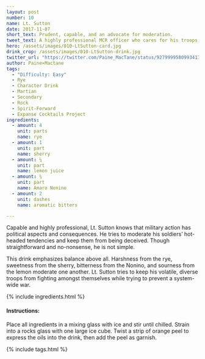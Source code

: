 ```yaml
---
layout: post
number: 10
name: Lt. Sutton
date: 2017-11-07
short_text: Prudent, capable, and an advocate for moderation. 
tweet_text: A highly professional MCR officer who cares for his troops.
hero: /assets/images/010-LtSutton-card.jpg
drink_crop: /assets/images/010-LtSutton-drink.jpg
twitter_url: "https://twitter.com/Paine_MacTane/status/927999958099341315"
author: Paine×Mactane
tags: 
  - "Difficulty: Easy"
  - Rye
  - Character Drink
  - Martian
  - Secondary
  - Rock
  - Spirit-Forward
  - Expanse Cocktails Project
ingredients:
  - amount: 4
    unit: parts
    name: rye
  - amount: 1
    unit: part
    name: sherry
  - amount: ¼
    unit: part
    name: lemon juice
  - amount: ¼
    unit: part
    name: Amaro Nonino
  - amount: 2
    unit: dashes
    name: aromatic bitters

---
```


Capable and highly professional, Lt. Sutton knows that military action has political aspects and consequences. He tries to moderate his soldiers’ hot-headed tendencies and keep them from being deceived. Though straightforward and no-nonsense, he is not simple.

This drink emphasizes balance above all. Harshness from the rye, sweetness from the sherry, bitterness from the Nonino, and sourness from the lemon moderate one another. Lt. Sutton tries to keep his volatile, diverse troops from fighting amongst themselves while trying to prevent a system-wide war. 

{% include ingredients.html %}

#### Instructions:

Place all ingredients in a mixing glass with ice and stir until chilled. Strain into a rocks glass with one large ice cube. Twist a strip of orange peel to express the oils into the drink, then add the peel as garnish.

{% include tags.html %}
